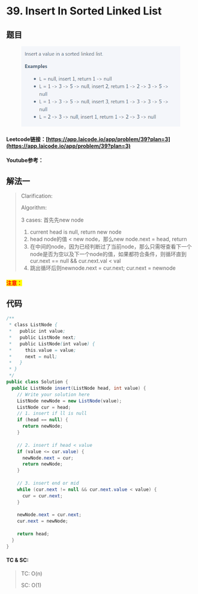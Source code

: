 # 39. Insert In Sorted Linked List

## 题目

<figure><img src="../../.gitbook/assets/image (10).png" alt=""><figcaption></figcaption></figure>

#### Leetcode链接：[https://app.laicode.io/app/problem/39?plan=3](https://app.laicode.io/app/problem/39?plan=3)

#### Youtube参考：

## 解法一

> Clarification:&#x20;
>
> Algorithm:&#x20;
>
> 3 cases: 首先先new node
>
> 1. current head is null, return new node
> 2. head node的值 < new node，那么new node.next = head, return
> 3. 在中间的node，因为已经判断过了当前node，那么只需呀查看下一个node是否为空以及下一个node的值，如果都符合条件，则循环直到cur.next == null && cur.next.val < val
> 4. 跳出循环后则newnode.next = cur.next; cur.next = newnode

#### <mark style="color:red;">注意：</mark>

## 代码

```java
/**
 * class ListNode {
 *   public int value;
 *   public ListNode next;
 *   public ListNode(int value) {
 *     this.value = value;
 *     next = null;
 *   }
 * }
 */
public class Solution {
  public ListNode insert(ListNode head, int value) {
    // Write your solution here
    ListNode newNode = new ListNode(value);
    ListNode cur = head;
    // 1. insert if ll is null
    if (head == null) {
      return newNode;
    }

    // 2. insert if head < value
    if (value <= cur.value) {
      newNode.next = cur;
      return newNode;
    }

    // 3. insert end or mid
    while (cur.next != null && cur.next.value < value) {
      cur = cur.next;
    }

    newNode.next = cur.next;
    cur.next = newNode;

    return head;
  }
}

```

#### TC & SC:&#x20;

> TC: O(n)
>
> SC: O(1)
